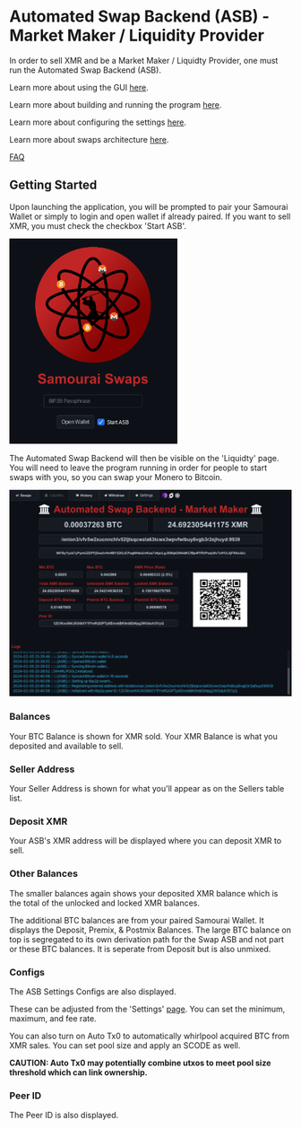 # Automated Swap Backend (ASB) - Market Maker / Liquidity Provider

In order to sell XMR and be a Market Maker / Liquidty Provider, one must run the Automated Swap Backend (ASB). 

Learn more about using the GUI [here](BUY_XMR.md).

Learn more about building and running the program [here](../README.md).

Learn more about configuring the settings [here](SETTINGS.md).

Learn more about swaps architecture [here](SWAPS.md).

[FAQ](FAQ.md)

## Getting Started

Upon launching the application, you will be prompted to pair your Samourai Wallet or simply to login and open wallet if already paired. If you want to sell XMR, you must check the checkbox 'Start ASB'.

<img src="./files/images/start_asb.png" width="300">
<br>

The Automated Swap Backend will then be visible on the 'Liquidty' page. You will need to leave the program running in order for people to start swaps with you, so you can swap your Monero to Bitcoin.

<img src="./files/images/liquidity.png" width="800">

### Balances

Your BTC Balance is shown for XMR sold. Your XMR Balance is what you deposited and available to sell.

### Seller Address

Your Seller Address is shown for what you'll appear as on the Sellers table list.

### Deposit XMR

Your ASB's XMR address will be displayed where you can deposit XMR to sell.

### Other Balances

The smaller balances again shows your deposited XMR balance which is the total of the unlocked and locked XMR balances.

The additional BTC balances are from your paired Samourai Wallet. It displays the Deposit, Premix, & Postmix Balances. The large BTC balance on top is segregated to its own derivation path for the Swap ASB and not part or these BTC balances. It is seperate from Deposit but is also unmixed.

### Configs

The ASB Settings Configs are also displayed.

These can be adjusted from the 'Settings' [page](SETTINGS.md). You can set the minimum, maximum, and fee rate.

You can also turn on Auto Tx0 to automatically whirlpool acquired BTC from XMR sales. You can set pool size and apply an SCODE as well.

**CAUTION: Auto Tx0 may potentially combine utxos to meet pool size threshold which can link ownership.** 

### Peer ID

The Peer ID is also displayed.